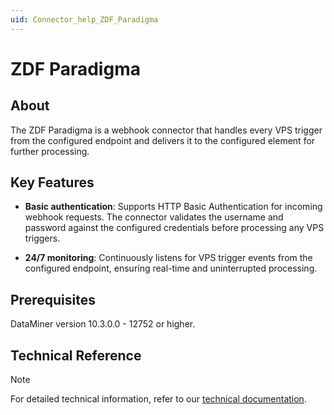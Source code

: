 ```yaml
---
uid: Connector_help_ZDF_Paradigma
---
```


# ZDF Paradigma

## About

The ZDF Paradigma is a webhook connector that handles every VPS trigger from the configured endpoint and delivers it to the configured element for further processing.

## Key Features

- **Basic authentication**: Supports HTTP Basic Authentication for incoming webhook requests. The connector validates the username and password against the configured credentials before processing any VPS triggers.

- **24/7 monitoring**: Continuously listens for VPS trigger events from the configured endpoint, ensuring real-time and uninterrupted processing.

## Prerequisites

DataMiner version 10.3.0.0 - 12752 or higher.

## Technical Reference

> [!NOTE]
> For detailed technical information, refer to our [technical documentation](xref:Connector_help_ZDF_Paradigma_Technical).
